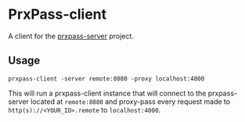 PrxPass-client
===

A client for the [prxpass-server](//github.com/Defman21/prxpass-server) project.

## Usage

```
prxpass-client -server remote:8080 -proxy localhost:4000
```

This will run a prxpass-client instance that will connect to the prxpass-server located at
`remote:8080` and proxy-pass every request made to `http(s)://<YOUR_ID>.remote` to `localhost:4000`.

